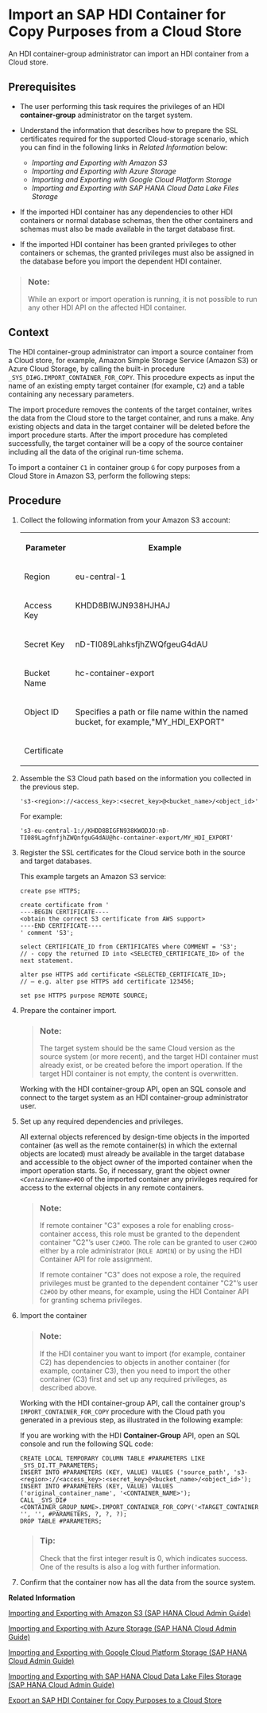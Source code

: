 <!-- loio0f76f6ee4d7c4051b6cf797c1852ea3f -->

# Import an SAP HDI Container for Copy Purposes from a Cloud Store

An HDI container-group administrator can import an HDI container from a Cloud store.



<a name="loio0f76f6ee4d7c4051b6cf797c1852ea3f__prereq_cmk_233_qqb"/>

## Prerequisites

-   The user performing this task requires the privileges of an HDI **container-group** administrator on the target system.
-   Understand the information that describes how to prepare the SSL certificates required for the supported Cloud-storage scenario, which you can find in the following links in *Related Information* below:
    -   *Importing and Exporting with Amazon S3* 
    -   *Importing and Exporting with Azure Storage*
    -   *Importing and Exporting with Google Cloud Platform Storage*
    -   *Importing and Exporting with SAP HANA Cloud Data Lake Files Storage*

-   If the imported HDI container has any dependencies to other HDI containers or normal database schemas, then the other containers and schemas must also be made available in the target database first.
-   If the imported HDI container has been granted privileges to other containers or schemas, the granted privileges must also be assigned in the database before you import the dependent HDI container.

> ### Note:  
> While an export or import operation is running, it is not possible to run any other HDI API on the affected HDI container.



## Context

The HDI container-group administrator can import a source container from a Cloud store, for example, Amazon Simple Storage Service \(Amazon S3\) or Azure Cloud Storage, by calling the built-in procedure `_SYS_DI#G.IMPORT_CONTAINER_FOR_COPY`. This procedure expects as input the name of an existing empty target container \(for example, `C2`\) and a table containing any necessary parameters.

The import procedure removes the contents of the target container, writes the data from the Cloud store to the target container, and runs a make. Any existing objects and data in the target container will be deleted before the import procedure starts. After the import procedure has completed successfully, the target container will be a copy of the source container including all the data of the original run-time schema.

To import a container `C1` in container group `G` for copy purposes from a Cloud Store in Amazon S3, perform the following steps:



## Procedure

1.  Collect the following information from your Amazon S3 account:


    <table>
    <tr>
    <th valign="top">

    Parameter
    
    </th>
    <th valign="top">

    Example
    
    </th>
    </tr>
    <tr>
    <td valign="top">
    
    Region
    
    </td>
    <td valign="top">
    
    eu-central-1
    
    </td>
    </tr>
    <tr>
    <td valign="top">
    
    Access Key
    
    </td>
    <td valign="top">
    
    KHDD8BIWJN938HJHAJ
    
    </td>
    </tr>
    <tr>
    <td valign="top">
    
    Secret Key
    
    </td>
    <td valign="top">
    
    nD-TI089LahksfjhZWQfgeuG4dAU
    
    </td>
    </tr>
    <tr>
    <td valign="top">
    
    Bucket Name
    
    </td>
    <td valign="top">
    
    hc-container-export
    
    </td>
    </tr>
    <tr>
    <td valign="top">
    
    Object ID
    
    </td>
    <td valign="top">
    
    Specifies a path or file name within the named bucket, for example,"MY\_HDI\_EXPORT"
    
    </td>
    </tr>
    <tr>
    <td valign="top">
    
    Certificate
    
    </td>
    <td valign="top">
    
     
    
    </td>
    </tr>
    </table>
    
2.  Assemble the S3 Cloud path based on the information you collected in the previous step.

    ```
    's3-<region>://<access_key>:<secret_key>@<bucket_name>/<object_id>'
    ```

    For example:

    ```
    's3-eu-central-1://KHDD8BIGFN938KWODJO:nD-TI089LagfnfjhZWQnfguG4dAU@hc-container-export/MY_HDI_EXPORT'
    ```

3.  Register the SSL certificates for the Cloud service both in the source and target databases.

    This example targets an Amazon S3 service:

    ```
    create pse HTTPS; 
    
    create certificate from ' 
    ----BEGIN CERTIFICATE---- 
    <obtain the correct S3 certificate from AWS support> 
    ----END CERTIFICATE---- 
    ' comment 'S3'; 
    
    select CERTIFICATE_ID from CERTIFICATES where COMMENT = 'S3'; 
    // - copy the returned ID into <SELECTED_CERTIFICATE_ID> of the next statement. 
    
    alter pse HTTPS add certificate <SELECTED_CERTIFICATE_ID>; 
    // – e.g. alter pse HTTPS add certificate 123456; 
    
    set pse HTTPS purpose REMOTE SOURCE;
    ```

4.  Prepare the container import.

    > ### Note:  
    > The target system should be the same Cloud version as the source system \(or more recent\), and the target HDI container must already exist, or be created before the import operation. If the target HDI container is not empty, the content is overwritten.

    Working with the HDI container-group API, open an SQL console and connect to the target system as an HDI container-group administrator user.

5.  Set up any required dependencies and privileges.

    All external objects referenced by design-time objects in the imported container \(as well as the remote container\(s\) in which the external objects are located\) must already be available in the target database and accessible to the object owner of the imported container when the import operation starts. So, if necessary, grant the object owner <code><i class="varname">&lt;ContainerName&gt;</i>#OO</code> of the imported container any privileges required for access to the external objects in any remote containers.

    > ### Note:  
    > If remote container "C3" exposes a role for enabling cross-container access, this role must be granted to the dependent container "C2"’s user `C2#OO`. The role can be granted to user `C2#OO` either by a role administrator \(`ROLE ADMIN`\) or by using the HDI Container API for role assignment.
    > 
    > If remote container "C3" does not expose a role, the required privileges must be granted to the dependent container "C2"’s user `C2#OO` by other means, for example, using the HDI Container API for granting schema privileges.

6.  Import the container

    > ### Note:  
    > If the HDI container you want to import \(for example, container C2\) has dependencies to objects in another container \(for example, container C3\), then you need to import the other container \(C3\) first and set up any required privileges, as described above.

    Working with the HDI container-group API, call the container group's `IMPORT_CONTAINER_FOR_COPY` procedure with the Cloud path you generated in a previous step, as illustrated in the following example:

    If you are working with the HDI **Container-Group** API, open an SQL console and run the following SQL code:

    ```
    CREATE LOCAL TEMPORARY COLUMN TABLE #PARAMETERS LIKE _SYS_DI.TT_PARAMETERS; 
    INSERT INTO #PARAMETERS (KEY, VALUE) VALUES ('source_path', 's3-<region>://<access_key>:<secret_key>@<bucket_name>/<object_id>');
    INSERT INTO #PARAMETERS (KEY, VALUE) VALUES ('original_container_name', '<CONTAINER_NAME>');
    CALL _SYS_DI#<CONTAINER_GROUP_NAME>.IMPORT_CONTAINER_FOR_COPY('<TARGET_CONTAINER_NAME>', '', '', #PARAMETERS, ?, ?, ?);
    DROP TABLE #PARAMETERS;
    ```

    > ### Tip:  
    > Check that the first integer result is 0, which indicates success. One of the results is also a log with further information.

7.  Confirm that the container now has all the data from the source system.


**Related Information**  


[Importing and Exporting with Amazon S3 \(SAP HANA Cloud Admin Guide\)](https://help.sap.com/viewer/f9c5015e72e04fffa14d7d4f7267d897/latest/en-US/41d9c51cc69a4178b01db4bda77fb94a.html)

[Importing and Exporting with Azure Storage \(SAP HANA Cloud Admin Guide\)](https://help.sap.com/viewer/f9c5015e72e04fffa14d7d4f7267d897/latest/en-US/fd45a3b7917349a1a8cbc81e202c5cdd.html)

[Importing and Exporting with Google Cloud Platform Storage \(SAP HANA Cloud Admin Guide\)](https://help.sap.com/docs/HANA_CLOUD_DATABASE/f9c5015e72e04fffa14d7d4f7267d897/f975e58e44354dbfb21028532555da4b.html)

[Importing and Exporting with SAP HANA Cloud Data Lake Files Storage \(SAP HANA Cloud Admin Guide\)](https://help.sap.com/docs/HANA_CLOUD_DATABASE/f9c5015e72e04fffa14d7d4f7267d897/462c861413b043bd93b9e8e838249b6e.html)

[Export an SAP HDI Container for Copy Purposes to a Cloud Store](export-an-sap-hdi-container-for-copy-pur-8f8501c.md "An HDI container-group administrator can export an HDI container to a table or a file, which can then be used to import the container into a Cloud Store.")


